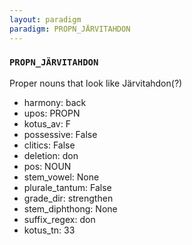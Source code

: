 ```yaml
---
layout: paradigm
paradigm: PROPN_JÄRVITAHDON
---
```

### ` PROPN_JÄRVITAHDON `

Proper nouns that look like Järvitahdon(?)
* harmony: back
* upos: PROPN
* kotus_av: F
* possessive: False
* clitics: False
* deletion: don
* pos: NOUN
* stem_vowel: None
* plurale_tantum: False
* grade_dir: strengthen
* stem_diphthong: None
* suffix_regex: don
* kotus_tn: 33
